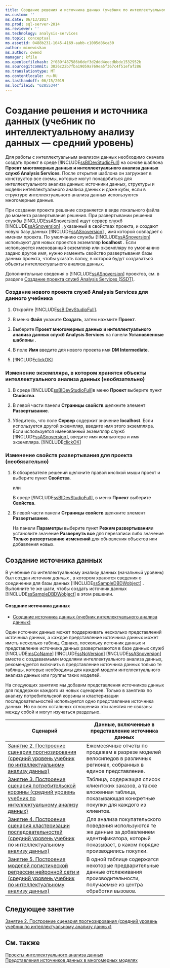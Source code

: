```yaml
---
title: Создание решения и источника данных (учебник по интеллектуальному анализу интеллектуальному анализу данных) | Документация Майкрософт
ms.custom: ''
ms.date: 06/13/2017
ms.prod: sql-server-2014
ms.reviewer: ''
ms.technology: analysis-services
ms.topic: conceptual
ms.assetid: 0488b231-1045-4169-aabb-c1005d86ca30
author: minewiskan
ms.author: owend
manager: kfile
ms.openlocfilehash: 2f089f487586b6def3d2ddd4eecdbbde1532952b
ms.sourcegitcommit: 3026c22b7fba19059a769ea5f367c4f51efaf286
ms.translationtype: MT
ms.contentlocale: ru-RU
ms.lasthandoff: 06/15/2019
ms.locfileid: "62855344"
---
```

# <a name="creating-a-solution-and-data-source-intermediate-data-mining-tutorial"></a>Создание решения и источника данных (учебник по интеллектуальному анализу данных — средний уровень)
  Для работы с интеллектуальным анализом данных необходимо сначала создать проект в среде [!INCLUDE[ssBIDevStudioFull](../includes/ssbidevstudiofull-md.md)] на основе шаблона **Проект многомерных данных и интеллектуального анализа данных служб Analysis Services**. После открытия шаблона он загружает в конструктор все схемы, которые могут понадобиться для интеллектуального анализа данных: источники данных, структуры и модели интеллектуального анализа данных и даже кубы, если в структуре интеллектуального анализа данных используются многомерные данные.  
  
 При создании проекта решение сохраняется в виде локального файла до момента развертывания решения. При развертывании решения службы [!INCLUDE[ssASnoversion](../includes/ssasnoversion-md.md)] ищут сервер служб [!INCLUDE[ssASnoversion](../includes/ssasnoversion-md.md)] , указанный в свойствах проекта, и создают новую базу данных [!INCLUDE[ssASnoversion](../includes/ssasnoversion-md.md)] , имя которой совпадает с именем проекта. По умолчанию службы [!INCLUDE[ssASnoversion](../includes/ssasnoversion-md.md)] используют для новых проектов экземпляр **localhost** . Если используется именованный экземпляр или экземпляру по умолчанию задано другое имя, нужно изменить свойство развертывания базы данных проекта, чтобы указать папку, в которой будут создаваться объекты интеллектуального анализа данных.  
  
 Дополнительные сведения о [!INCLUDE[ssASnoversion](../includes/ssasnoversion-md.md)] проектов, см. в разделе [Создание проекта служб Analysis Services &#40;SSDT&#41;](../analysis-services/multidimensional-models/create-an-analysis-services-project-ssdt.md).  
  
### <a name="to-create-a-new-analysis-services-project-for-this-tutorial"></a>Создание нового проекта служб Analysis Services для данного учебника  
  
1.  Откройте [!INCLUDE[ssBIDevStudioFull](../includes/ssbidevstudiofull-md.md)].  
  
2.  В меню **Файл** укажите **Создать**, затем нажмите **Проект**.  
  
3.  Выберите **Проект многомерных данных и интеллектуального анализа данных служб Analysis Services** на панели **Установленные шаблоны** .  
  
4.  В поле **Имя** введите для нового проекта имя **DM Intermediate**.  
  
5.  [!INCLUDE[clickOK](../includes/clickok-md.md)]  
  
### <a name="to-change-the-instance-where-data-mining-objects-are-stored-optional"></a>Изменение экземпляра, в котором хранятся объекты интеллектуального анализа данных (необязательно)  
  
1.  В среде [!INCLUDE[ssBIDevStudioFull](../includes/ssbidevstudiofull-md.md)]в меню **Проект** выберите пункт **Свойства**.  
  
2.  В левой части панели **Страницы свойств** щелкните элемент **Развертывание**.  
  
3.  Убедитесь, что поле **Сервер** содержит значение **localhost**. Если используется другой экземпляр, введите имя этого экземпляра. Если используется именованный экземпляр служб [!INCLUDE[ssASnoversion](../includes/ssasnoversion-md.md)], введите имя компьютера и имя экземпляра. [!INCLUDE[clickOK](../includes/clickok-md.md)]  
  
### <a name="to-change-the-deployment-properties-for-a-project-optional"></a>Изменение свойств развертывания для проекта (необязательно)  
  
1.  В обозревателе решений щелкните правой кнопкой мыши проект и выберите пункт **Свойства**.  
  
     или  
  
     В среде [!INCLUDE[ssBIDevStudioFull](../includes/ssbidevstudiofull-md.md)], в меню **Проект** выберите **Свойства**.  
  
2.  В левой части панели **Страницы свойств** щелкните элемент **Развертывание**.  
  
     На панели **Параметры** выберите пункт **Режим развертывания**и установите значение **Развернуть все** для перезаписи либо значение **Только развертывание изменений** для обновления объектов или добавления новых.  
  
## <a name="creating-a-data-source"></a>Создание источника данных  
 В учебнике по интеллектуальному анализу данных (начальный уровень) был создан *источник данных* , в котором хранятся сведения о соединении для базы данных [!INCLUDE[ssSampleDBDWobject](../includes/sssampledbdwobject-md.md)] . Выполните те же шаги, чтобы создать источник данных [!INCLUDE[ssSampleDBDWobject](../includes/sssampledbdwobject-md.md)] в этом решении.  
  
#### <a name="to-create-a-data-source"></a>Создание источника данных  
  
-   [Создание источника данных &#40;учебник интеллектуального анализа данных&#41;](../../2014/tutorials/creating-a-data-source-basic-data-mining-tutorial.md)  
  
 Один источник данных может поддерживать несколько представлений источника данных, а каждое представление источника данных может иметь несколько таблиц. Однако, поскольку источник данных и представление источника данных развертываются в базе данных служб [!INCLUDE[msCoName](../includes/msconame-md.md)] [!INCLUDE[ssNoVersion](../includes/ssnoversion-md.md)] [!INCLUDE[ssASnoversion](../includes/ssasnoversion-md.md)] вместе с создаваемыми моделями интеллектуального анализа данных, рекомендуется включить в представление источника данных только те таблицы, которые необходимы для каждой модели интеллектуального анализа данных или группы таких моделей.  
  
 На следующих занятиях мы добавим представления источников данных для поддержки каждого из новых сценариев. Только в занятиях по анализу потребительской корзины и кластеризации последовательностей используется одно представление источника данных. Но во всех остальных отношениях эти занятия не связаны между собой и могут изучаться раздельно.  
  
|Сценарий|Данные, включенные в представление источника данных|  
|--------------|-------------------------------------------|  
|[Занятие 2. Построение сценария прогнозирования &#40;средний уровень учебник по интеллектуальному анализу данных&#41;](../../2014/tutorials/lesson-2-building-a-forecasting-scenario-intermediate-data-mining-tutorial.md)|Ежемесячные отчеты по продажам в разрезе моделей велосипедов в различных регионах, собранных в единое представление.|  
|[Занятие 3. Построение сценария потребительской корзины &#40;средний уровень учебник по интеллектуальному анализу данных&#41;](../../2014/tutorials/lesson-3-building-a-market-basket-scenario-intermediate-data-mining-tutorial.md)|Таблица, содержащая список клиентских заказов, а также вложенная таблица, показывающая конкретные покупки для каждого из клиентов.|  
|[Занятие 4. Построение сценария кластеризации последовательностей &#40;средний уровень учебник по интеллектуальному анализу данных&#41;](../../2014/tutorials/lesson-4-build-sequence-clustering-scenario-intermediate-data-mining.md)|Для анализа покупательского поведения используются те же данные за добавлением идентификатора, который показывает, в каком порядке производились покупки.|  
|[Занятие 5. Построение моделей логистической регрессии нейронной сети и &#40;средний уровень учебник по интеллектуальному анализу данных&#41;](../../2014/tutorials/lesson-5-build-models-intermediate-data-mining-tutorial.md)|В одной таблице содержатся некоторые предварительные данные отслеживания производительности, получаемые из центра обработки вызовов.|  
  
## <a name="next-lesson"></a>Следующее занятие  
 [Занятие 2. Построение сценария прогнозирования &#40;средний уровень учебник по интеллектуальному анализу данных&#41;](../../2014/tutorials/lesson-2-building-a-forecasting-scenario-intermediate-data-mining-tutorial.md)  
  
## <a name="see-also"></a>См. также  
 [Проекты интеллектуального анализа данных](../../2014/analysis-services/data-mining/data-mining-projects.md)   
 [Представления источников данных в многомерных моделях](../analysis-services/multidimensional-models/data-source-views-in-multidimensional-models.md)  
  
  
